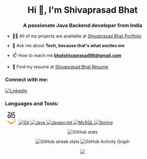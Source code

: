 <!-- <h1 align="center">Hi 👋, I'm Shivaprasad Bhat</h1>
<h3 align="center">A passionate Java Backend developer from India</h3>


-  All of my projects are available at [Shivaprasad Bhat Portfolio](https://shivaprasad-sbhat.github.io/)

-  Ask me about **Tech, because that's what excites me**

-  How to reach me **bhatshivaprasad98@gmail.com**

-  Find my resume at [Shivaprasad Bhat Resume](https://drive.google.com/file/d/1g4XKjPekqgia2Z1Y5mKmovC2RbN5i-pg/view?usp=sharing)



<h3 align="left">Connect with me:</h3>
<p align="left">
<a href="https://www.linkedin.com/in/shivaprasad-bhat/" target="_blank"><img align="center" src="https://s.yimg.com/fz/api/res/1.2/6.1sJqIySlxah724K1v9xA--~C/YXBwaWQ9c3JjaGRkO2ZpPWZpdDtoPTEyMDtxPTgwO3c9MTIw/https://s.yimg.com/zb/imgv1/051c505f-dc29-3303-81b2-5828c6e3b2e2/t_500x300"   alt="LinkedIn" height="30" width="40" /></a>
</p>

<h3 align="left">Languages and Tools:</h3>
<p align="left"> 

 <a href="https://aws.amazon.com" target="_blank" rel="noreferrer"> 
<img src="AW" alt="aws" width="40" height="40"/> 
</a> 
<a href="https://git-scm.com/" target="_blank" rel="noreferrer">
 <img src="GIT##" alt="Git" width="40" height="40"/>
 </a>
 <a href="https://www.java.com" target="_blank" rel="noreferrer"> 
 <img src="JAvA##" alt="java" width="40" height="40"> 
</a> 
<a href="https://developer.mozilla.org/en-US/docs/Web/JavaScript" target="_blank" rel="noreferrer"> 
<img src="JavaScript##" alt="javascript" width="40" height="40"/>
 </a> 
 <a href="https://www.mysql.com/" target="_blank" rel="noreferrer"> 
 <img src="MYSQL##" alt="mysql" width="40" height="40"/> 
 </a>
  <a href="https://spring.io/" target="_blank" rel="noreferrer"> 
  <img src="Spring##" alt="spring" width="40" height="40"/> 
  </a> 


</p>

<p>
<img align="center" src="https://github-readme-stats.vercel.app/api/top-langs?username=shivaprasad-sbhat&show_icons=true&locale=en&layout=compact" alt="shivaprasad-sbhat" />
</p>

<!-- <p>
<img align="center" src="https://github-readme-streak-stats.herokuapp.com/?user=shivaprasad-sbhat&" alt="shivaprasad-sbhat" />
</p> -->


<h1 align="center">Hi 👋, I'm Shivaprasad Bhat</h1>
<p align='center'> </h1>

<h3 align="center">A passionate Java Backend developer from India</h3>


- 👨‍💻 All of my projects are available at [Shivaprasad Bhat Portfolio](https://shivaprasad-sbhat.github.io/)

- 💬 Ask me about **Tech, because that's what excites me**

- 📫 How to reach me **bhatshivaprasad98@gmail.com**

- 📄 Find my resume at [Shivaprasad Bhat Resume](https://drive.google.com/file/d/1g4XKjPekqgia2Z1Y5mKmovC2RbN5i-pg/view?usp=sharing)

<h3 align="left">Connect with me:</h3>
<p align="left">
<a href="https://linkedin.com/in/https://www.linkedin.com/in/shivaprasad-bhat/" target="_blank"><img align="center" src="Linkedin##" alt="LinkedIn" height="30" width="40" /></a>
</p>





<div align="center">
<!-- - Tech stacks-->
<h3 align="left">Languages and Tools:</h3>
<p align="left"> 

 <a href="https://aws.amazon.com" target="_blank" rel="noreferrer"> 
<img src="Image/aws.jpg" alt="AWS" width="40" height="40"/> 
</a> 
<a href="https://git-scm.com/" target="_blank" rel="noreferrer">
 <img src="GIT##" alt="Git" width="40" height="40"/>
 </a>
 <a href="https://www.java.com" target="_blank" rel="noreferrer"> 
 <img src="JAvA##" alt="Java" width="40" height="40"> 
</a> 
<a href="https://developer.mozilla.org/en-US/docs/Web/JavaScript" target="_blank" rel="noreferrer"> 
<img src="JavaScript##" alt="Javascript" width="40" height="40"/>
 </a> 
 <a href="https://www.mysql.com/" target="_blank" rel="noreferrer"> 
 <img src="MYSQL##" alt="MySQL" width="40" height="40"/> 
 </a>
  <a href="https://spring.io/" target="_blank" rel="noreferrer"> 
  <img src="Spring##" alt="Spring" width="40" height="40"/> 
  </a> 


</p>


  
![GitHub stats](https://github-readme-stats.vercel.app/api?username=shivaprasad-sbhat&show_icons=true)

![GitHub streak stats](https://github-readme-streak-stats.herokuapp.com/?user=shivaprasad-sbhat)
 ![GitHub Activity Graph](https://activity-graph.herokuapp.com/graph?username=shivaprasad-sbhat)


<img align="center" src="https://github-readme-stats.vercel.app/api/top-langs/?username=shivaprasad-sbhat&layout=compact&theme=vue&hide_border=true" />


 </div>
